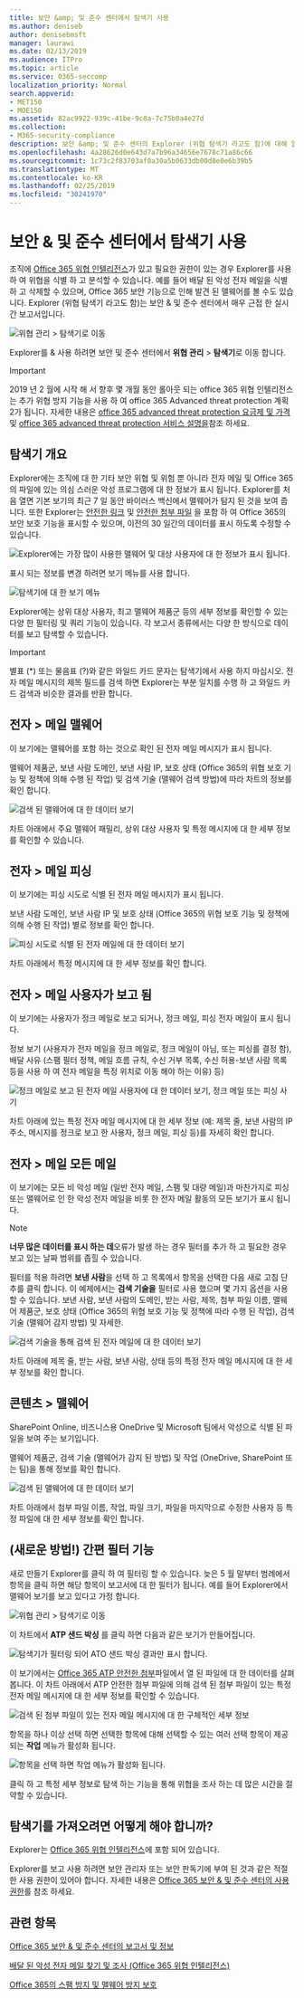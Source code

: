 ```yaml
---
title: 보안 &amp; 및 준수 센터에서 탐색기 사용
ms.author: deniseb
author: denisebmsft
manager: laurawi
ms.date: 02/13/2019
ms.audience: ITPro
ms.topic: article
ms.service: O365-seccomp
localization_priority: Normal
search.appverid:
- MET150
- MOE150
ms.assetid: 82ac9922-939c-41be-9c8a-7c75b0a4e27d
ms.collection:
- M365-security-compliance
description: 보안 &amp; 및 준수 센터의 Explorer (위협 탐색기 라고도 함)에 대해 알아봅니다.
ms.openlocfilehash: 4a28626d0e643d7a7b96a34656e7678c71a86c66
ms.sourcegitcommit: 1c73c2f83703af0a30a5b0633db00d8e0e6b39b5
ms.translationtype: MT
ms.contentlocale: ko-KR
ms.lasthandoff: 02/25/2019
ms.locfileid: "30241970"
---
```

# <a name="use-explorer-in-the-security-amp-compliance-center"></a>보안 &amp; 및 준수 센터에서 탐색기 사용

조직에 [Office 365 위협 인텔리전스](office-365-ti.md)가 있고 필요한 권한이 있는 경우 Explorer를 사용 하 여 위협을 식별 하 고 분석할 수 있습니다. 예를 들어 배달 된 악성 전자 메일을 식별 하 고 삭제할 수 있으며, Office 365 보안 기능으로 인해 발견 된 맬웨어를 볼 수도 있습니다. Explorer (위협 탐색기 라고도 함)는 보안 &amp; 및 준수 센터에서 매우 근접 한 실시간 보고서입니다.
  
![위협 관리 \> 탐색기로 이동](media/cab32fa2-66f1-4ad5-bc1d-2bac4dbeb48c.png)
  
Explorer를 &amp; 사용 하려면 보안 및 준수 센터에서 **위협 관리** \> **탐색기**로 이동 합니다.

> [!IMPORTANT]
> 2019 년 2 월에 시작 해 서 향후 몇 개월 동안 롤아웃 되는 office 365 위협 인텔리전스는 추가 위협 방지 기능을 사용 하 여 office 365 Advanced threat protection 계획 2가 됩니다. 자세한 내용은 [office 365 advanced threat protection 요금제 및 가격](https://products.office.com/exchange/advance-threat-protection) 및 [office 365 advanced threat protection 서비스 설명을](https://docs.microsoft.com/office365/servicedescriptions/office-365-advanced-threat-protection-service-description)참조 하세요.
      
## <a name="explorer-overview"></a>탐색기 개요

Explorer에는 조직에 대 한 기타 보안 위협 및 위험 뿐 아니라 전자 메일 및 Office 365의 파일에 있는 의심 스러운 악성 프로그램에 대 한 정보가 표시 됩니다. Explorer를 처음 열면 기본 보기의 최근 7 일 동안 바이러스 백신에서 맬웨어가 탐지 된 것을 보여 줍니다. 또한 Explorer는 [안전한 링크](atp-safe-links.md) 및 [안전한 첨부 파일](atp-safe-attachments.md) 을 포함 하 여 Office 365의 보안 보호 기능을 표시할 수 있으며, 이전의 30 일간의 데이터를 표시 하도록 수정할 수 있습니다.
  
![Explorer에는 가장 많이 사용한 맬웨어 및 대상 사용자에 대 한 정보가 표시 됩니다.](media/8e8c1582-d6f4-4521-8591-686a1cb01f7e.png)
  
표시 되는 정보를 변경 하려면 보기 메뉴를 사용 합니다.
  
![탐색기에 대 한 보기 메뉴](media/2bb34f58-555f-4967-ba55-740334ef1f8e.png)
  
Explorer에는 상위 대상 사용자, 최고 맬웨어 제품군 등의 세부 정보를 확인할 수 있는 다양 한 필터링 및 쿼리 기능이 있습니다. 각 보고서 종류에서는 다양 한 방식으로 데이터를 보고 탐색할 수 있습니다.

> [!IMPORTANT]
> 별표 (*) 또는 물음표 (?)와 같은 와일드 카드 문자는 탐색기에서 사용 하지 마십시오. 전자 메일 메시지의 제목 필드를 검색 하면 Explorer는 부분 일치를 수행 하 고 와일드 카드 검색과 비슷한 결과를 반환 합니다.

## <a name="email--malware"></a>전자 \> 메일 맬웨어

이 보기에는 맬웨어를 포함 하는 것으로 확인 된 전자 메일 메시지가 표시 됩니다.  

맬웨어 제품군, 보낸 사람 도메인, 보낸 사람 IP, 보호 상태 (Office 365의 위협 보호 기능 및 정책에 의해 수행 된 작업) 및 검색 기술 (맬웨어 검색 방법)에 따라 차트의 정보를 확인 합니다.  

![검색 된 맬웨어에 대 한 데이터 보기](media/d11dc568-b091-4159-b261-df13d76b520b.png)         

차트 아래에서 주요 맬웨어 패밀리, 상위 대상 사용자 및 특정 메시지에 대 한 세부 정보를 확인할 수 있습니다. 

## <a name="email--phish"></a>전자 \> 메일 피싱

이 보기에는 피싱 시도로 식별 된 전자 메일 메시지가 표시 됩니다.  

보낸 사람 도메인, 보낸 사람 IP 및 보호 상태 (Office 365의 위협 보호 기능 및 정책에 의해 수행 된 작업) 별로 정보를 확인 합니다. 

![피싱 시도로 식별 된 전자 메일에 대 한 데이터 보기](media/2e3f97fa-2b99-47f9-afd6-216d10633c50.png) 

차트 아래에서 특정 메시지에 대 한 세부 정보를 확인 합니다. 

## <a name="email--user-reported"></a>전자 \> 메일 사용자가 보고 됨

이 보기에는 사용자가 정크 메일로 보고 되거나, 정크 메일, 피싱 전자 메일이 표시 됩니다.  

정보 보기 (사용자가 전자 메일을 정크 메일로, 정크 메일이 아님, 또는 피싱를 결정 함), 배달 사유 (스팸 필터 정책, 메일 흐름 규칙, 수신 거부 목록, 수신 허용-보낸 사람 목록 등을 사용 하 여 전자 메일을 특정 위치로 이동 해야 하는 이유) 등)  

![정크 메일로 보고 된 전자 메일 사용자에 대 한 데이터 보기, 정크 메일 또는 피싱 사기](media/255acd04-0d07-4b29-82af-5060a60c20ab.png)  

차트 아래에 있는 특정 전자 메일 메시지에 대 한 세부 정보 (예: 제목 줄, 보낸 사람의 IP 주소, 메시지를 정크로 보고 한 사용자, 정크 메일, 피싱 등)를 자세히 확인 합니다. 

## <a name="email--all-mail"></a>전자 \> 메일 모든 메일

이 보기에는 모든 비 악성 메일 (일반 전자 메일, 스팸 및 대량 메일)과 마찬가지로 피싱 또는 맬웨어로 인 한 악성 전자 메일을 비롯 한 전자 메일 활동의 모든 보기가 표시 됩니다. 

> [!NOTE]
> **너무 많은 데이터를 표시 하는 데**오류가 발생 하는 경우 필터를 추가 하 고 필요한 경우 보고 있는 날짜 범위를 좁힐 수 있습니다. 

필터를 적용 하려면 **보낸 사람**을 선택 하 고 목록에서 항목을 선택한 다음 새로 고침 단추를 클릭 합니다. 이 예제에서는 **검색 기술을** 필터로 사용 했으며 몇 가지 옵션을 사용할 수 있습니다. 보낸 사람, 보낸 사람의 도메인, 받는 사람, 제목, 첨부 파일 이름, 맬웨어 제품군, 보호 상태 (Office 365의 위협 보호 기능 및 정책에 따라 수행 된 작업), 검색 기술 (맬웨어 감지 방법) 및 자세한. 

![검색 기술을 통해 검색 된 전자 메일에 대 한 데이터 보기](media/0c032eb3-6021-4174-9f06-ff8f30c245ca.png) 

차트 아래에 제목 줄, 받는 사람, 보낸 사람, 상태 등의 특정 전자 메일 메시지에 대 한 세부 정보를 확인 합니다. 

## <a name="content--malware"></a>콘텐츠 \> 맬웨어

SharePoint Online, 비즈니스용 OneDrive 및 Microsoft 팀에서 악성으로 식별 된 파일을 보여 주는 보기입니다.

맬웨어 제품군, 검색 기술 (맬웨어가 감지 된 방법) 및 작업 (OneDrive, SharePoint 또는 팀)을 통해 정보를 확인 합니다. 

![검색 된 맬웨어에 대 한 데이터 보기](media/d11dc568-b091-4159-b261-df13d76b520b.png)  

차트 아래에서 첨부 파일 이름, 작업, 파일 크기, 파일을 마지막으로 수정한 사용자 등 특정 파일에 대 한 세부 정보를 확인 합니다. 
  
## <a name="new-click-to-filter-capabilities"></a>(새로운 방법!) 간편 필터 기능

새로 만들기 Explorer를 클릭 하 여 필터링 할 수 있습니다. 늦은 5 월 말부터 범례에서 항목을 클릭 하면 해당 항목이 보고서에 대 한 필터가 됩니다. 예를 들어 Explorer에서 맬웨어 보기를 보고 있다고 가정 합니다.
  
![위협 관리 \> 탐색기로 이동](media/cab32fa2-66f1-4ad5-bc1d-2bac4dbeb48c.png)
  
이 차트에서 **ATP 샌드 박싱** 를 클릭 하면 다음과 같은 보기가 만들어집니다. 
  
![탐색기가 필터링 되어 ATO 샌드 박싱 결과만 표시 합니다.](media/7241d7dd-27bc-467d-9db8-6e806c49df14.png)
  
이 보기에서는 [Office 365 ATP 안전한 첨부](atp-safe-attachments.md)파일에서 열 된 파일에 대 한 데이터를 살펴봅니다. 이 차트 아래에서 ATP 안전한 첨부 파일에 의해 검색 된 첨부 파일이 있는 특정 전자 메일 메시지에 대 한 세부 정보를 확인할 수 있습니다.
  
![검색 된 첨부 파일이 있는 전자 메일 메시지에 대 한 구체적인 세부 정보](media/c91fb05c-d1d4-4085-acc6-f7008a415c2a.png)
  
항목을 하나 이상 선택 하면 선택한 항목에 대해 선택할 수 있는 여러 선택 항목이 제공 되는 **작업** 메뉴가 활성화 됩니다. 
  
![항목을 선택 하면 작업 메뉴가 활성화 됩니다.](media/95f127a4-1b2a-4a76-88b9-096e3ba27d1b.png)
  
클릭 하 고 특정 세부 정보로 탐색 하는 기능을 통해 위협을 조사 하는 데 많은 시간을 절약할 수 있습니다.
  
## <a name="how-do-i-get-explorer"></a>탐색기를 가져오려면 어떻게 해야 합니까?

Explorer는 [Office 365 위협 인텔리전스](office-365-ti.md)에 포함 되어 있습니다. 

Explorer를 보고 사용 하려면 보안 관리자 또는 보안 판독기에 부여 된 것과 같은 적절 한 사용 권한이 있어야 합니다. 자세한 내용은 [Office 365 보안 &amp; 및 준수 센터의 사용 권한](permissions-in-the-security-and-compliance-center.md)를 참조 하세요.
  
## <a name="related-topics"></a>관련 항목

[Office 365 보안 &amp; 및 준수 센터의 보고서 및 정보](reports-and-insights-in-security-and-compliance.md)
  
[배달 된 악성 전자 메일 찾기 및 조사 (Office 365 위협 인텔리전스)](investigate-malicious-email-that-was-delivered.md)
  
[Office 365의 스팸 방지 및 맬웨어 방지 보호](anti-spam-and-anti-malware-protection.md)
  


